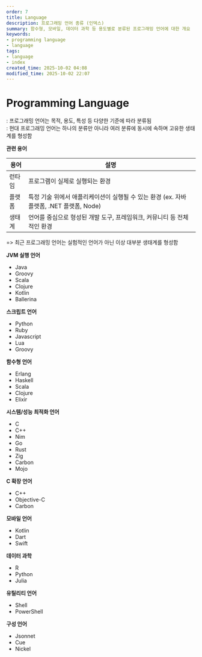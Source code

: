 ```yaml
---
order: 7
title: Language
description: 프로그래밍 언어 종류 (인덱스)
summary: 함수형, 모바일, 데이터 과학 등 용도별로 분류된 프로그래밍 언어에 대한 개요
keywords:
- programming language
- language
tags:
- language
- index
created_time: 2025-10-02 04:08
modified_time: 2025-10-02 22:07
---
```


# Programming Language
: 프로그래밍 언어는 목적, 용도, 특성 등 다양한 기준에 따라 분류됨  
: 현대 프로그래밍 언어는 하나의 분류만 아니라 여러 분류에 동시에 속하며 고유한 생태계를 형성함  

**관련 용어**

용어 | 설명
---|---
런타임 | 프로그램이 실제로 실행되는 환경
플랫폼 | 특정 기술 위에서 애플리케이션이 실행될 수 있는 환경 (ex. 자바 플랫폼, .NET 플랫폼, Node)
생태계 | 언어를 중심으로 형성된 개발 도구, 프레임워크, 커뮤니티 등 전체적인 환경

=> 최근 프로그래밍 언어는 실험적인 언어가 아닌 이상 대부분 생태계를 형성함


**JVM 실행 언어**
- Java
- Groovy
- Scala
- Clojure
- Kotlin
- Ballerina

**스크립트 언어**
- Python
- Ruby
- Javascript
- Lua
- Groovy

**함수형 언어**
- Erlang
- Haskell
- Scala
- Clojure
- Elixir

**시스템/성능 최적화 언어**
- C
- C++
- Nim
- Go
- Rust
- Zig
- Carbon
- Mojo

**C 확장 언어**
- C++
- Objective-C
- Carbon

**모바일 언어**
- Kotlin
- Dart
- Swift

**데이터 과학**
- R
- Python
- Julia

**유틸리티 언어**
- Shell
- PowerShell

**구성 언어**
- Jsonnet
- Cue
- Nickel